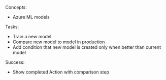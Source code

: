 Concepts:
- Azure ML models

Tasks:
- Train a new model
- Compare new model to model in production
- Add condition that new model is created only when better than current model

Success:
- Show completed Action with comparison step
